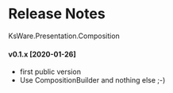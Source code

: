 ﻿# Release Notes
KsWare.Presentation.Composition

#### v0.1.x [2020-01-26]
- first public version
- Use CompositionBuilder and nothing else ;-) 